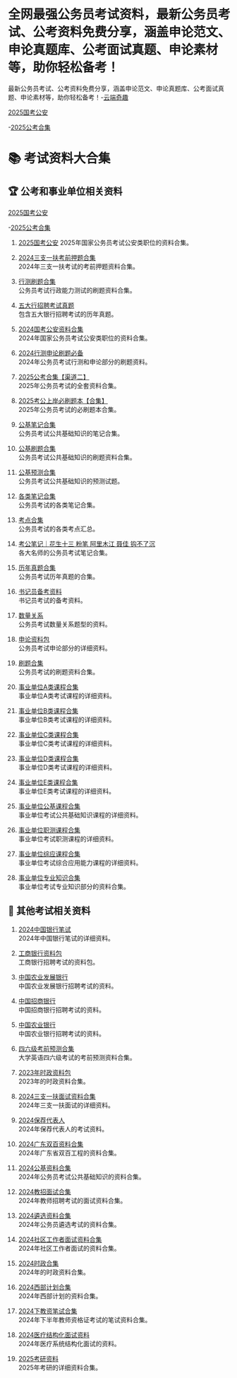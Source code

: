 # 全网最强公务员考试资料，最新公务员考试、公考资料免费分享，涵盖申论范文、申论真题库、公考面试真题、申论素材等，助你轻松备考！
最新公务员考试、公考资料免费分享，涵盖申论范文、申论真题库、公考面试真题、申论素材等，助你轻松备考！-[云端奇趣](https://www.yunduanqiqu.com/)


 [2025国考公安](https://pan.quark.com)

-[2025公考合集](https://pan.quark.cn)
# 📚 考试资料大合集

## 🏆 公考和事业单位相关资料

 [2025国考公安](https://pan.quark.com)

-[2025公考合集](https://pan.quark.cn)
1. [2025国考公安](https://pan.quark.cn/s/4b192e5d43dd)
   2025年国家公务员考试公安类职位的资料合集。
   
2. [2024三支一扶考前押题合集](https://pan.quark.cn/s/8dcc18e5c499)  
   2024年三支一扶考试的考前押题资料合集。
   
3. [行测刷题合集](https://pan.quark.cn/s/22a5673e9af7)  
   公务员考试行政能力测试的刷题资料合集。
   
4. [五大行招聘考试真题](https://pan.quark.cn/s/7cf19d052d1c)  
   包含五大银行招聘考试的历年真题。
   
5. [2024国考公安资料合集](https://pan.quark.cn/s/617efd126c81)  
   2024年国家公务员考试公安类职位的资料合集。
   
6. [2024行测申论刷题必备](https://pan.quark.cn/s/91649d21c84d)  
   2024年公务员考试行测和申论部分的刷题资料。
   
7. [2025公考合集【渠道二】](https://pan.quark.cn/s/32e72d0aded8)  
   2025年公务员考试的全套资料合集。
   
8. [2025考公上岸必刷题本【合集】](https://pan.quark.cn/s/74d9f69a4621)  
   2025年公务员考试的必刷题本合集。
   
9. [公基笔记合集](https://pan.quark.cn/s/f636e2e67847)  
   公务员考试公共基础知识的笔记合集。
   
10. [公基刷题合集](https://pan.quark.cn/s/b3a1ef08517e)  
    公务员考试公共基础知识的刷题资料合集。
    
11. [公基预测合集](https://pan.quark.cn/s/ae5f67f06785)  
    公务员考试公共基础知识的预测试题。
    
12. [各类笔记合集](https://pan.quark.cn/s/6db06812f1cd)  
    公务员考试的各类笔记合集。
    
13. [考点合集](https://pan.quark.cn/s/356279b59bde)  
    公务员考试的各类考点汇总。
    
14. [考公笔记｜花生十三 粉笔 阿里木江 聂佳 钩不了沉](https://pan.quark.cn/s/010645c70861)  
    各大名师的公务员考试笔记合集。
    
15. [历年真题合集](https://pan.quark.cn/s/9e3aefa516fd)  
    公务员考试历年真题的合集。
    
16. [书记员备考资料](https://pan.quark.cn/s/d2c40dfc77c5)  
    书记员考试的备考资料。
    
17. [数量关系](https://pan.quark.cn/s/5ea3be69d55a)  
    公务员考试数量关系题型的资料。
    
18. [申论资料包](https://pan.quark.cn/s/ff070ae86b33)  
    公务员考试申论部分的详细资料。
    
19. [刷题合集](https://pan.quark.cn/s/90ac476d80fa)  
    公务员考试的刷题资料合集。
    
20. [事业单位A类课程合集](https://pan.quark.cn/s/766c40047cdc)  
    事业单位A类考试课程的详细资料。
    
21. [事业单位B类课程合集](https://pan.quark.cn/s/665365ac9605)  
    事业单位B类考试课程的详细资料。
    
22. [事业单位C类课程合集](https://pan.quark.cn/s/9a8b6269ecdf)  
    事业单位C类考试课程的详细资料。
    
23. [事业单位D类课程合集](https://pan.quark.cn/s/d1541141755d)  
    事业单位D类考试课程的详细资料。
    
24. [事业单位E类课程合集](https://pan.quark.cn/s/f77dfc10cc03)  
    事业单位E类考试课程的详细资料。
    
25. [事业单位公基课程合集](https://pan.quark.cn/s/fe737d03eaae)  
    事业单位考试公共基础知识课程的详细资料。
    
26. [事业单位职测课程合集](https://pan.quark.cn/s/07f280fc6ec6)  
    事业单位考试职测课程的详细资料。
    
27. [事业单位综应课程合集](https://pan.quark.cn/s/c2208ea89584)  
    事业单位考试综合应用能力课程的详细资料。
    
28. [事业单位专业知识合集](https://pan.quark.cn/s/1c5d715a8ef0)  
    事业单位考试专业知识部分的资料合集。

## 🏢 其他考试相关资料

1. [2024中国银行笔试](https://pan.quark.cn/s/295fbdf04c7f)  
   2024年中国银行笔试的详细资料。
   
2. [工商银行资料包](https://pan.quark.cn/s/21affe513a0b)  
   工商银行招聘考试的资料包。
   
3. [中国农业发展银行](https://pan.quark.cn/s/d5e73534910c)  
   中国农业发展银行招聘考试的资料。
   
4. [中国招商银行](https://pan.quark.cn/s/cc40ee943a79)  
   中国招商银行招聘考试的资料。
   
5. [中国农业银行](https://pan.quark.cn/s/287b67d0d2ef)  
   中国农业银行招聘考试的资料。
   
6. [四六级考前预测合集](https://pan.quark.cn/s/3ac1868a3c2c)  
   大学英语四六级考试的考前预测资料合集。
   
7. [2023年时政资料包](https://pan.quark.cn/s/67a71896f662)  
   2023年的时政资料合集。
   
8. [2024三支一扶面试资料合集](https://pan.quark.cn/s/088f5bfa4afa)  
   2024年三支一扶面试的详细资料。
   
9. [2024保荐代表人](https://pan.quark.cn/s/783febd7e821)  
   2024年保荐代表人的考试资料。
   
10. [2024广东双百资料合集](https://pan.quark.cn/s/37e40eeb78e1)  
    2024年广东省双百工程的资料合集。
    
11. [2024公基资料合集](https://pan.quark.cn/s/c007b35ff68a)  
    2024年公务员考试公共基础知识的资料合集。
    
12. [2024教招面试合集](https://pan.quark.cn/s/bfcee7b5f4c2)  
    2024年教师招聘考试的面试资料合集。
    
13. [2024遴选资料合集](https://pan.quark.cn/s/c912a0c2064a)  
    2024年公务员遴选考试的资料合集。
    
14. [2024社区工作者面试资料合集](https://pan.quark.cn/s/29bbe46613bc)  
    2024年社区工作者面试的资料合集。
    
15. [2024时政合集](https://pan.quark.cn/s/acedbb6826be)  
    2024年的时政资料合集。
    
16. [2024西部计划合集](https://pan.quark.cn/s/11504c9a4f59)  
    2024年西部计划的资料合集。
    
17. [2024下教资笔试合集](https://pan.quark.cn/s/ba11bbdda374)  
    2024年下半年教师资格证考试的笔试资料合集。
    
18. [2024医疗结构化面试资料](https://pan.quark.cn/s/1cd7d8b7758b)  
    2024年医疗系统结构化面试的资料。
    
19. [2025考研资料](https://pan.quark.cn/s/e33374094645)  
    2025年考研的详细资料合集。
    
